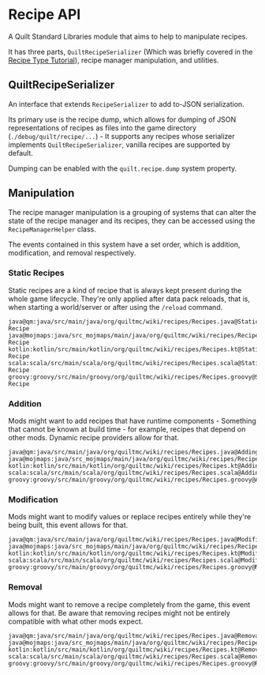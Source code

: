 # Recipe API

A Quilt Standard Libraries module that aims to help to manipulate recipes.

It has three parts, `QuiltRecipeSerializer` (Which was briefly covered in the [Recipe Type Tutorial](./recipe_type.md)),
recipe manager manipulation, and utilities.

## QuiltRecipeSerializer

An interface that extends `RecipeSerializer` to add to-JSON serialization.

Its primary use is the recipe dump, which allows for dumping of JSON representations of recipes as files into the game
directory (`./debug/quilt/recipe/...`) - It supports any recipes whose serializer implements `QuiltRecipeSerializer`,
vanilla recipes are supported by default.

Dumping can be enabled with the `quilt.recipe.dump` system property.

## Manipulation

The recipe manager manipulation is a grouping of systems that can alter the state of the recipe manager and its recipes,
they can be accessed using the `RecipeManagerHelper` class.

The events contained in this system have a set order, which is addition, modification, and removal respectively.

### Static Recipes

Static recipes are a kind of recipe that is always kept present during the whole game lifecycle.
They're only applied after data pack reloads, that is, when starting a world/server or after using the `/reload` command.

```tabbed-files
java@qm:java/src/main/java/org/quiltmc/wiki/recipes/Recipes.java@Static-Recipe
java@mojmaps:java/src_mojmaps/main/java/org/quiltmc/wiki/recipes/Recipes.java@Static-Recipe
kotlin:kotlin/src/main/kotlin/org/quiltmc/wiki/recipes/Recipes.kt@Static-Recipe
scala:scala/src/main/scala/org/quiltmc/wiki/recipes/Recipes.scala@Static-Recipe
groovy:groovy/src/main/groovy/org/quiltmc/wiki/recipes/Recipes.groovy@Static-Recipe
```

### Addition

Mods might want to add recipes that have runtime components - Something that cannot be known at build time - for example,
recipes that depend on other mods. Dynamic recipe providers allow for that.

```tabbed-files
java@qm:java/src/main/java/org/quiltmc/wiki/recipes/Recipes.java@Adding
java@mojmaps:java/src_mojmaps/main/java/org/quiltmc/wiki/recipes/Recipes.java@Adding
kotlin:kotlin/src/main/kotlin/org/quiltmc/wiki/recipes/Recipes.kt@Adding
scala:scala/src/main/scala/org/quiltmc/wiki/recipes/Recipes.scala@Adding
groovy:groovy/src/main/groovy/org/quiltmc/wiki/recipes/Recipes.groovy@Adding
```

### Modification

Mods might want to modify values or replace recipes entirely while they're being built, this event allows for that.

```tabbed-files
java@qm:java/src/main/java/org/quiltmc/wiki/recipes/Recipes.java@Modification
java@mojmaps:java/src_mojmaps/main/java/org/quiltmc/wiki/recipes/Recipes.java@Modification
kotlin:kotlin/src/main/kotlin/org/quiltmc/wiki/recipes/Recipes.kt@Modification
scala:scala/src/main/scala/org/quiltmc/wiki/recipes/Recipes.scala@Modification
groovy:groovy/src/main/groovy/org/quiltmc/wiki/recipes/Recipes.groovy@Modification
```

### Removal

Mods might want to remove a recipe completely from the game, this event allows for that. Be aware that removing recipes
might not be entirely compatible with what other mods expect.

```tabbed-files
java@qm:java/src/main/java/org/quiltmc/wiki/recipes/Recipes.java@Removal
java@mojmaps:java/src_mojmaps/main/java/org/quiltmc/wiki/recipes/Recipes.java@Removal
kotlin:kotlin/src/main/kotlin/org/quiltmc/wiki/recipes/Recipes.kt@Removal
scala:scala/src/main/scala/org/quiltmc/wiki/recipes/Recipes.scala@Removal
groovy:groovy/src/main/groovy/org/quiltmc/wiki/recipes/Recipes.groovy@Removal
```
